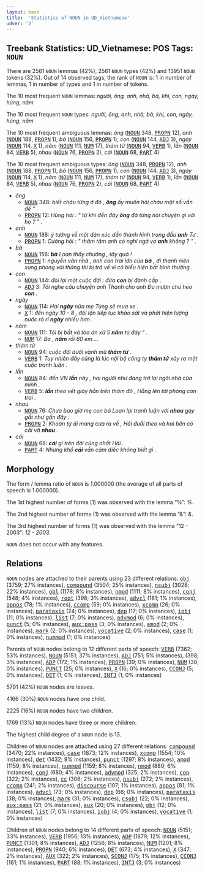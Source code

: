 ```yaml
---
layout: base
title:  'Statistics of NOUN in UD_Vietnamese'
udver: '2'
---
```


## Treebank Statistics: UD_Vietnamese: POS Tags: `NOUN`

There are 2561 `NOUN` lemmas (42%), 2561 `NOUN` types (42%) and 13951 `NOUN` tokens (32%).
Out of 14 observed tags, the rank of `NOUN` is: 1 in number of lemmas, 1 in number of types and 1 in number of tokens.

The 10 most frequent `NOUN` lemmas: <em>người, ông, anh, nhà, bà, khi, con, ngày, hùng, năm</em>

The 10 most frequent `NOUN` types:  <em>người, ông, anh, nhà, bà, khi, con, ngày, hùng, năm</em>

The 10 most frequent ambiguous lemmas: <em>ông</em> (<tt><a href="vi-pos-NOUN.html">NOUN</a></tt> 348, <tt><a href="vi-pos-PROPN.html">PROPN</a></tt> 12), <em>anh</em> (<tt><a href="vi-pos-NOUN.html">NOUN</a></tt> 188, <tt><a href="vi-pos-PROPN.html">PROPN</a></tt> 1), <em>bà</em> (<tt><a href="vi-pos-NOUN.html">NOUN</a></tt> 156, <tt><a href="vi-pos-PROPN.html">PROPN</a></tt> 1), <em>con</em> (<tt><a href="vi-pos-NOUN.html">NOUN</a></tt> 144, <tt><a href="vi-pos-ADJ.html">ADJ</a></tt> 3), <em>ngày</em> (<tt><a href="vi-pos-NOUN.html">NOUN</a></tt> 114, <tt><a href="vi-pos-X.html">X</a></tt> 1), <em>năm</em> (<tt><a href="vi-pos-NOUN.html">NOUN</a></tt> 111, <tt><a href="vi-pos-NUM.html">NUM</a></tt> 17), <em>thám tử</em> (<tt><a href="vi-pos-NOUN.html">NOUN</a></tt> 94, <tt><a href="vi-pos-VERB.html">VERB</a></tt> 1), <em>lần</em> (<tt><a href="vi-pos-NOUN.html">NOUN</a></tt> 84, <tt><a href="vi-pos-VERB.html">VERB</a></tt> 5), <em>nhau</em> (<tt><a href="vi-pos-NOUN.html">NOUN</a></tt> 76, <tt><a href="vi-pos-PROPN.html">PROPN</a></tt> 2), <em>cái</em> (<tt><a href="vi-pos-NOUN.html">NOUN</a></tt> 68, <tt><a href="vi-pos-PART.html">PART</a></tt> 4)

The 10 most frequent ambiguous types:  <em>ông</em> (<tt><a href="vi-pos-NOUN.html">NOUN</a></tt> 348, <tt><a href="vi-pos-PROPN.html">PROPN</a></tt> 12), <em>anh</em> (<tt><a href="vi-pos-NOUN.html">NOUN</a></tt> 188, <tt><a href="vi-pos-PROPN.html">PROPN</a></tt> 1), <em>bà</em> (<tt><a href="vi-pos-NOUN.html">NOUN</a></tt> 156, <tt><a href="vi-pos-PROPN.html">PROPN</a></tt> 1), <em>con</em> (<tt><a href="vi-pos-NOUN.html">NOUN</a></tt> 144, <tt><a href="vi-pos-ADJ.html">ADJ</a></tt> 3), <em>ngày</em> (<tt><a href="vi-pos-NOUN.html">NOUN</a></tt> 114, <tt><a href="vi-pos-X.html">X</a></tt> 1), <em>năm</em> (<tt><a href="vi-pos-NOUN.html">NOUN</a></tt> 111, <tt><a href="vi-pos-NUM.html">NUM</a></tt> 17), <em>thám tử</em> (<tt><a href="vi-pos-NOUN.html">NOUN</a></tt> 94, <tt><a href="vi-pos-VERB.html">VERB</a></tt> 1), <em>lần</em> (<tt><a href="vi-pos-NOUN.html">NOUN</a></tt> 84, <tt><a href="vi-pos-VERB.html">VERB</a></tt> 5), <em>nhau</em> (<tt><a href="vi-pos-NOUN.html">NOUN</a></tt> 76, <tt><a href="vi-pos-PROPN.html">PROPN</a></tt> 2), <em>cái</em> (<tt><a href="vi-pos-NOUN.html">NOUN</a></tt> 68, <tt><a href="vi-pos-PART.html">PART</a></tt> 4)


* <em>ông</em>
  * <tt><a href="vi-pos-NOUN.html">NOUN</a></tt> 348: <em>biết cháu từng ở đó , <b>ông</b> ấy muốn hỏi cháu một số vấn đề " .</em>
  * <tt><a href="vi-pos-PROPN.html">PROPN</a></tt> 12: <em>Hùng hỏi : " từ khi đến đây <b>ông</b> đã từng nói chuyện gì với họ ? " .</em>
* <em>anh</em>
  * <tt><a href="vi-pos-NOUN.html">NOUN</a></tt> 188: <em>ý tưởng về một dàn xúc dần thành hình trong đầu <b>anh</b> Tư .</em>
  * <tt><a href="vi-pos-PROPN.html">PROPN</a></tt> 1: <em>Cường hỏi : " thâm tâm anh có nghi ngờ vợ <b>anh</b> không ? " .</em>
* <em>bà</em>
  * <tt><a href="vi-pos-NOUN.html">NOUN</a></tt> 156: <em><b>bà</b> Loan thấy chướng , tây quá !</em>
  * <tt><a href="vi-pos-PROPN.html">PROPN</a></tt> 1: <em>nguyễn văn nhã , anh con trai lớn của <b>bà</b> , đi thanh niên xung phong vài tháng thì bị trả về vì có biểu hiện bất bình thường .</em>
* <em>con</em>
  * <tt><a href="vi-pos-NOUN.html">NOUN</a></tt> 144: <em>đòi lại một cuộc đời : đứa <b>con</b> bị đánh cắp .</em>
  * <tt><a href="vi-pos-ADJ.html">ADJ</a></tt> 3: <em>Tôi nghe câu chuyện anh Thanh cho anh Đu mượn chú heo <b>con</b> .</em>
* <em>ngày</em>
  * <tt><a href="vi-pos-NOUN.html">NOUN</a></tt> 114: <em>Hai <b>ngày</b> nữa mẹ Tùng sẽ mua xe .</em>
  * <tt><a href="vi-pos-X.html">X</a></tt> 1: <em>đến ngày 10 - 8 , đội lặn tiếp tục khảo sát và phát hiện lượng nước rò rỉ <b>ngày</b> nhiều hơn .</em>
* <em>năm</em>
  * <tt><a href="vi-pos-NOUN.html">NOUN</a></tt> 111: <em>Tôi bị bắt và tòa án xử 5 <b>năm</b> tù đày " .</em>
  * <tt><a href="vi-pos-NUM.html">NUM</a></tt> 17: <em>Ba , <b>năm</b> rồi 60 em ...</em>
* <em>thám tử</em>
  * <tt><a href="vi-pos-NOUN.html">NOUN</a></tt> 94: <em>cuộc đời dưới vành mũ <b>thám tử</b> .</em>
  * <tt><a href="vi-pos-VERB.html">VERB</a></tt> 1: <em>Tuy nhiên đây cũng là lúc nội bộ công ty <b>thám tử</b> xảy ra một cuộc tranh luận .</em>
* <em>lần</em>
  * <tt><a href="vi-pos-NOUN.html">NOUN</a></tt> 84: <em>đến VN <b>lần</b> này , hai người như đang trở lại ngôi nhà của mình .</em>
  * <tt><a href="vi-pos-VERB.html">VERB</a></tt> 5: <em><b>lần</b> theo vết giày hằn trên thảm đỏ , Hằng lên tới phòng con trai .</em>
* <em>nhau</em>
  * <tt><a href="vi-pos-NOUN.html">NOUN</a></tt> 76: <em>Chưa bao giờ mẹ con bà Loan lại tranh luận với <b>nhau</b> gay gắt như gần đây .</em>
  * <tt><a href="vi-pos-PROPN.html">PROPN</a></tt> 2: <em>Khoán tự ái mang cưa ra về , Hải đuổi theo và hai bên có cãi vã <b>nhau</b> .</em>
* <em>cái</em>
  * <tt><a href="vi-pos-NOUN.html">NOUN</a></tt> 68: <em><b>cái</b> gì trên đời cũng nhất Hải .</em>
  * <tt><a href="vi-pos-PART.html">PART</a></tt> 4: <em>Nhưng khổ <b>cái</b> vẫn câm điếc không biết gì .</em>

## Morphology

The form / lemma ratio of `NOUN` is 1.000000 (the average of all parts of speech is 1.000000).

The 1st highest number of forms (1) was observed with the lemma “%”: <em>%</em>.

The 2nd highest number of forms (1) was observed with the lemma “&”: <em>&</em>.

The 3rd highest number of forms (1) was observed with the lemma “12 - 2003”: <em>12 - 2003</em>.

`NOUN` does not occur with any features.


## Relations

`NOUN` nodes are attached to their parents using 23 different relations: <tt><a href="vi-dep-obj.html">obj</a></tt> (3759; 27% instances), <tt><a href="vi-dep-compound.html">compound</a></tt> (3504; 25% instances), <tt><a href="vi-dep-nsubj.html">nsubj</a></tt> (3028; 22% instances), <tt><a href="vi-dep-obl.html">obl</a></tt> (1178; 8% instances), <tt><a href="vi-dep-nmod.html">nmod</a></tt> (1111; 8% instances), <tt><a href="vi-dep-conj.html">conj</a></tt> (548; 4% instances), <tt><a href="vi-dep-root.html">root</a></tt> (398; 3% instances), <tt><a href="vi-dep-advcl.html">advcl</a></tt> (181; 1% instances), <tt><a href="vi-dep-appos.html">appos</a></tt> (78; 1% instances), <tt><a href="vi-dep-ccomp.html">ccomp</a></tt> (59; 0% instances), <tt><a href="vi-dep-xcomp.html">xcomp</a></tt> (26; 0% instances), <tt><a href="vi-dep-parataxis.html">parataxis</a></tt> (24; 0% instances), <tt><a href="vi-dep-dep.html">dep</a></tt> (17; 0% instances), <tt><a href="vi-dep-iobj.html">iobj</a></tt> (11; 0% instances), <tt><a href="vi-dep-list.html">list</a></tt> (7; 0% instances), <tt><a href="vi-dep-advmod.html">advmod</a></tt> (6; 0% instances), <tt><a href="vi-dep-punct.html">punct</a></tt> (5; 0% instances), <tt><a href="vi-dep-aux-pass.html">aux:pass</a></tt> (3; 0% instances), <tt><a href="vi-dep-amod.html">amod</a></tt> (2; 0% instances), <tt><a href="vi-dep-mark.html">mark</a></tt> (2; 0% instances), <tt><a href="vi-dep-vocative.html">vocative</a></tt> (2; 0% instances), <tt><a href="vi-dep-case.html">case</a></tt> (1; 0% instances), <tt><a href="vi-dep-nummod.html">nummod</a></tt> (1; 0% instances)

Parents of `NOUN` nodes belong to 12 different parts of speech: <tt><a href="vi-pos-VERB.html">VERB</a></tt> (7362; 53% instances), <tt><a href="vi-pos-NOUN.html">NOUN</a></tt> (5151; 37% instances), <tt><a href="vi-pos-ADJ.html">ADJ</a></tt> (751; 5% instances),  (398; 3% instances), <tt><a href="vi-pos-ADP.html">ADP</a></tt> (172; 1% instances), <tt><a href="vi-pos-PROPN.html">PROPN</a></tt> (39; 0% instances), <tt><a href="vi-pos-NUM.html">NUM</a></tt> (30; 0% instances), <tt><a href="vi-pos-PUNCT.html">PUNCT</a></tt> (25; 0% instances), <tt><a href="vi-pos-X.html">X</a></tt> (16; 0% instances), <tt><a href="vi-pos-CCONJ.html">CCONJ</a></tt> (5; 0% instances), <tt><a href="vi-pos-DET.html">DET</a></tt> (1; 0% instances), <tt><a href="vi-pos-INTJ.html">INTJ</a></tt> (1; 0% instances)

5791 (42%) `NOUN` nodes are leaves.

4166 (30%) `NOUN` nodes have one child.

2225 (16%) `NOUN` nodes have two children.

1769 (13%) `NOUN` nodes have three or more children.

The highest child degree of a `NOUN` node is 13.

Children of `NOUN` nodes are attached using 27 different relations: <tt><a href="vi-dep-compound.html">compound</a></tt> (3470; 22% instances), <tt><a href="vi-dep-case.html">case</a></tt> (1873; 12% instances), <tt><a href="vi-dep-xcomp.html">xcomp</a></tt> (1554; 10% instances), <tt><a href="vi-dep-det.html">det</a></tt> (1432; 9% instances), <tt><a href="vi-dep-punct.html">punct</a></tt> (1297; 8% instances), <tt><a href="vi-dep-amod.html">amod</a></tt> (1159; 8% instances), <tt><a href="vi-dep-nummod.html">nummod</a></tt> (1159; 8% instances), <tt><a href="vi-dep-nmod.html">nmod</a></tt> (880; 6% instances), <tt><a href="vi-dep-conj.html">conj</a></tt> (680; 4% instances), <tt><a href="vi-dep-advmod.html">advmod</a></tt> (325; 2% instances), <tt><a href="vi-dep-cop.html">cop</a></tt> (322; 2% instances), <tt><a href="vi-dep-cc.html">cc</a></tt> (306; 2% instances), <tt><a href="vi-dep-nsubj.html">nsubj</a></tt> (272; 2% instances), <tt><a href="vi-dep-ccomp.html">ccomp</a></tt> (241; 2% instances), <tt><a href="vi-dep-discourse.html">discourse</a></tt> (107; 1% instances), <tt><a href="vi-dep-appos.html">appos</a></tt> (81; 1% instances), <tt><a href="vi-dep-advcl.html">advcl</a></tt> (73; 0% instances), <tt><a href="vi-dep-dep.html">dep</a></tt> (66; 0% instances), <tt><a href="vi-dep-parataxis.html">parataxis</a></tt> (38; 0% instances), <tt><a href="vi-dep-mark.html">mark</a></tt> (31; 0% instances), <tt><a href="vi-dep-csubj.html">csubj</a></tt> (22; 0% instances), <tt><a href="vi-dep-aux-pass.html">aux:pass</a></tt> (21; 0% instances), <tt><a href="vi-dep-aux.html">aux</a></tt> (20; 0% instances), <tt><a href="vi-dep-obj.html">obj</a></tt> (12; 0% instances), <tt><a href="vi-dep-list.html">list</a></tt> (7; 0% instances), <tt><a href="vi-dep-iobj.html">iobj</a></tt> (4; 0% instances), <tt><a href="vi-dep-vocative.html">vocative</a></tt> (1; 0% instances)

Children of `NOUN` nodes belong to 14 different parts of speech: <tt><a href="vi-pos-NOUN.html">NOUN</a></tt> (5151; 33% instances), <tt><a href="vi-pos-VERB.html">VERB</a></tt> (1956; 13% instances), <tt><a href="vi-pos-ADP.html">ADP</a></tt> (1879; 12% instances), <tt><a href="vi-pos-PUNCT.html">PUNCT</a></tt> (1301; 8% instances), <tt><a href="vi-pos-ADJ.html">ADJ</a></tt> (1256; 8% instances), <tt><a href="vi-pos-NUM.html">NUM</a></tt> (1201; 8% instances), <tt><a href="vi-pos-PROPN.html">PROPN</a></tt> (940; 6% instances), <tt><a href="vi-pos-DET.html">DET</a></tt> (673; 4% instances), <tt><a href="vi-pos-X.html">X</a></tt> (347; 2% instances), <tt><a href="vi-pos-AUX.html">AUX</a></tt> (322; 2% instances), <tt><a href="vi-pos-SCONJ.html">SCONJ</a></tt> (175; 1% instances), <tt><a href="vi-pos-CCONJ.html">CCONJ</a></tt> (161; 1% instances), <tt><a href="vi-pos-PART.html">PART</a></tt> (88; 1% instances), <tt><a href="vi-pos-INTJ.html">INTJ</a></tt> (3; 0% instances)

